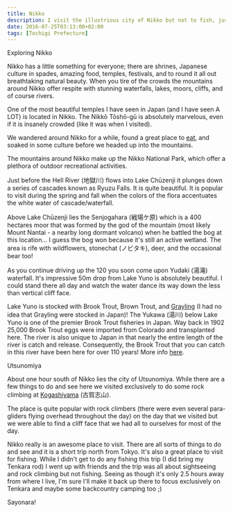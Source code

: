 ```yaml
---
title: Nikko
description: I visit the illustrious city of Nikko but not to fish, just site seeing. There is plenty of fishing action though...
date: 2016-07-25T03:13:00+02:00
tags: [Tochigi Prefecture]
---
```

<div class=“text-lg m-2”>
<p class="mb-2 font-semibold">Exploring Nikko</p>

<p class="mt-2 mb-2">Nikko has a little something for everyone; there are shrines, Japanese culture in spades, amazing food, temples, festivals, and to round it all out breathtaking natural beauty. When you tire of the crowds the mountains around Nikko offer respite with stunning waterfalls, lakes, moors, cliffs, and of course rivers.</p>

<p class="mt-2 mb-2">One of the most beautiful temples I have seen in Japan (and I have seen A LOT) is located in Nikko. The&nbsp;Nikkō Tōshō-gū is absolutely marvelous, even if it is insanely crowded (like it was when I visited).</p>

<p class="mt-2 mb-2">We wandered around Nikko for a while, found a great place to <a href="https://tabelog.com/en/tochigi/A0903/A090301/9015090/#anchor-rd-detail" target="_blank" rel="noreferrer noopener">eat</a>, and soaked in some culture before we headed up into the mountains.</p>

<p class="mt-2 mb-2">The mountains around Nikko make up the Nikko National Park, which offer a plethora of outdoor recreational activities.</p>

<p class="mt-2 mb-2">Just before the Hell River (地獄川) flows into&nbsp;Lake&nbsp;Chūzenji it plunges down a series of cascades known as&nbsp;Ryuzu Falls. It is quite beautiful. It is popular to visit during the spring and fall when the colors of the flora accentuates the white water of cascade/waterfall.</p>

<p class="mt-2 mb-2">Above&nbsp;Lake Chūzenji lies the Senjogahara (戦場ケ原) which is a 400 hectares moor that was formed by the god of the mountain (most likely Mount Nantai - a nearby long dormant volcano) when he battled the bog at this location... I guess the bog won&nbsp;because it's still an active&nbsp;wetland. The area is rife with wildflowers, stonechat (ノビタキ), deer, and the occasional bear too!</p>

<p class="mt-2 mb-2">As you continue driving up the 120 you soon come upon Yudaki (湯滝) waterfall. It's impressive 50m drop from Lake Yuno is absolutely beautiful. I could stand there all day and watch the water dance its way down the less than vertical cliff face.</p>

<p class="mt-2 mb-2">Lake Yuno is stocked with Brook Trout, Brown Trout, and <a href="https://www.fallfishtenkara.com/grayling/" target="_blank" rel="noreferrer noopener">Grayling</a>&nbsp;(I had no idea that Grayling were stocked in Japan)! The Yukawa (湯川) below Lake Yuno is one of the premier Brook Trout fisheries in Japan. Way back in 1902 25,000 Brook Trout eggs were imported from Colorado and transplanted here. The river is also unique to Japan in that nearly the entire length of the river is catch and release. Consequently, the Brook Trout that you can catch in this river have been here for over 110 years! More info <a href="https://www.geocities.jp/japhighlander1959/nikkouyukawa.htm" target="_blank" rel="noreferrer noopener">here</a>.</p>

<p class="mt-2 mb-2 font-semibold">Utsunomiya</p>

<p class="mt-2 mb-2">About one hour south of Nikko lies the city of&nbsp;Utsunomiya. While there are a few things to do and see here we visited exclusively to do some rock climbing at <a href="https://www.mountainproject.com/v/tochigi-prefecture--kogashi-yama/107616710" target="_blank" rel="noreferrer noopener">Kogashiyama</a> (古賀志山).</p>

<p class="mt-2 mb-2">The place is quite popular with rock climbers (there were even several para-gliders flying overhead throughout the day) on the day that we visited but we were able to find a cliff face that we had all to ourselves for most of the day.</p>

<p class="mt-2 mb-2">Nikko really is an awesome place to visit. There are all sorts of things to do and see and it is a short trip north from Tokyo. It's also a great place to visit for fishing. While I didn't get to do any fishing this trip (I did bring my Tenkara rod) I went up with friends and the trip was all about&nbsp;sightseeing and rock climbing but not fishing. Seeing as though it's only 2.5 hours away from where I live, I'm sure I'll make it back up there to focus exclusively on Tenkara and maybe some backcountry camping too ;)</p>

<p class="mt-2 mb-2 font-semibold">Sayonara!</p></p>

<img class="w-8/12 rounded-lg shadow-lg mx-auto" src="" alt="" />
</div>